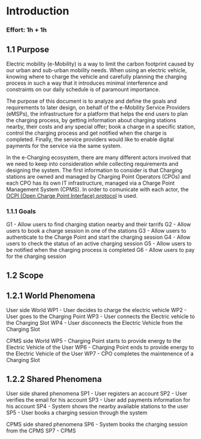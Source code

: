 # Introduction
### Effort: 1h + 1h

## 1.1 Purpose
Electric mobility (e-Mobility) is a way to limit the carbon footprint caused by our urban and sub-urban mobility needs. When using an electric vehicle, knowing where to charge the vehicle and carefully planning the charging process in such a way that it introduces minimal interference and constraints on our daily schedule is of paramount importance.

The purpose of this document is to analyze and define the goals and requirements to later design, on behalf of the e-Mobility Service Providers (eMSPs), the infrastructure for a platform that helps the end users to plan the charging process, by getting information about charging stations nearby, their costs and any special offer; book a charge in a specific station, control the charging process and get notified when the charge is completed. Finally, the service providers would like to enable digital payments for the service via the same system.

In the e-Charging ecosystem, there are many different actors involved that we need to keep into consideration while collecting requirements and designing the system. The first information to consider is that Charging stations are owned and managed by Charging Point Operators (CPOs) and each CPO has its own IT infrastructure, managed via a Charge Point Management System (CPMS). 
In order to comunicate with each actor, the [OCPI (Open Charge Point Interface) protocol](../Specs/OCPI-2.2.1.pdf) is used. 

### 1.1.1 Goals
G1 - Allow users to find charging station nearby and their tarrifs
G2 - Allow users to book a charge session in one of the stations
G3 - Allow users to authenticate to the Charge Point and start the charging session
G4 - Allow users to check the status of an active charging session
G5 - Allow users to be notified when the charging process is completed
G6 - Allow users to pay for the charging session

## 1.2 Scope 
## 1.2.1 World Phenomena 
User side World
WP1 - User decides to charge the electric vehicle
WP2 - User goes to the Charging Point
WP3 - User connects the Electric vehicle to the Charging Slot
WP4 - User disconnects the Electric Vehicle from the Charging Slot

CPMS side World
WP5 - Charging Point starts to provide energy to the Electric Vehicle of the User
WP6 - Charging Point ends to provide energy to the Electric Vehicle of the User
WP7 - CPO completes the maintenence of a Charging Slot


## 1.2.2 Shared Phenomena
User side shared phenomena
SP1 - User registers an account
SP2 - User verifies the email for his account
SP3 - User add payments information for his account
SP4 - System shows the nearby available stations to the user
SP5 - User books a charging session through the system

CPMS side shared phenomena
SP6 - System books the charging session from the CPMS
SP7 - CPMS 